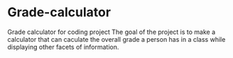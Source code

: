 # Grade-calculator
Grade calculator for coding project
The goal of the project is to make a calculator that can caculate the overall grade a person has in a class while displaying other facets of information. 
